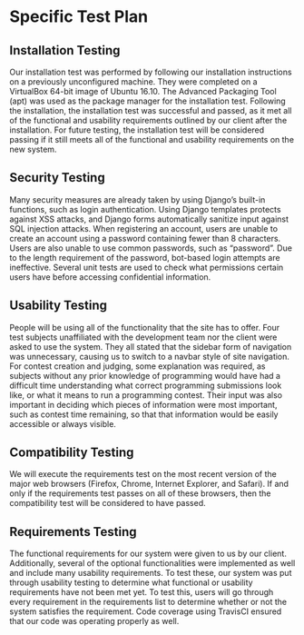 # Specific Test Plan

## Installation Testing

Our installation test was performed by following our installation instructions on a previously unconfigured machine. They were completed on a VirtualBox 64-bit image of Ubuntu 16.10.  The Advanced Packaging Tool (apt) was used as the package manager for the installation test.  Following the installation, the installation test was successful and passed, as it met all of the functional and usability requirements outlined by our client after the installation.  For future testing, the installation test will be considered passing if it still meets all of the functional and usability requirements on the new system.  

## Security Testing

Many security measures are already taken by using Django’s built-in functions, such as login authentication.  Using Django templates protects against XSS attacks, and Django forms automatically sanitize input against SQL injection attacks.  When registering an account, users are unable to create an account using a password containing fewer than 8 characters.  Users are also unable to use common passwords, such as “password”.  Due to the length requirement of the password, bot-based login attempts are ineffective.  Several unit tests are used to check what permissions certain users have before accessing confidential information.

## Usability Testing

People will be using all of the functionality that the site has to offer.  Four test subjects unaffiliated with the development team nor the client were asked to use the system.  They all stated that the sidebar form of navigation was unnecessary, causing us to switch to a navbar style of site navigation.  For contest creation and judging, some explanation was required, as subjects without any prior knowledge of programming would have had a difficult time understanding what correct programming submissions look like, or what it means to run a programming contest.  Their input was also important in deciding which pieces of information were most important, such as contest time remaining, so that that information would be easily accessible or always visible.

## Compatibility Testing

We will execute the requirements test on the most recent version of the major web browsers (Firefox, Chrome, Internet Explorer, and Safari).  If and only if the requirements test passes on all of these browsers, then the compatibility test will be considered to have passed.

## Requirements Testing

The functional requirements for our system were given to us by our client.  Additionally, several of the optional functionalities were implemented as well and include many usability requirements.  To test these, our system was put through usability testing to determine what functional or usability requirements have not been met yet.  To test this, users will go through every requirement in the requirements list to determine whether or not the system satisfies the requirement.  Code coverage using TravisCI ensured that our code was operating properly as well.
